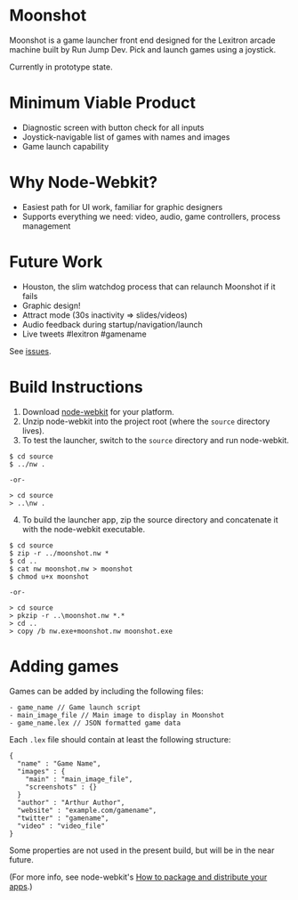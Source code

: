 Moonshot
========

Moonshot is a game launcher front end designed for the Lexitron arcade machine
built by Run Jump Dev. Pick and launch games using a joystick.

Currently in prototype state.

Minimum Viable Product
======================
- Diagnostic screen with button check for all inputs
- Joystick-navigable list of games with names and images
- Game launch capability

Why Node-Webkit?
================
- Easiest path for UI work, familiar for graphic designers
- Supports everything we need: video, audio, game controllers, process management

Future Work
===========
- Houston, the slim watchdog process that can relaunch Moonshot if it fails
- Graphic design!
- Attract mode (30s inactivity => slides/videos)
- Audio feedback during startup/navigation/launch
- Live tweets #lexitron #gamename

See [issues](http://github.com/mildmojo/moonshot/issues).

Build Instructions
==================

1. Download [node-webkit](https://github.com/rogerwang/node-webkit) for your
   platform.
2. Unzip node-webkit into the project root (where the `source` directory lives).
3. To test the launcher, switch to the `source` directory and run node-webkit.

```
$ cd source
$ ../nw .

-or-

> cd source
> ..\nw .
```

4. To build the launcher app, zip the source directory and concatenate it with
   the node-webkit executable.

```
$ cd source
$ zip -r ../moonshot.nw *
$ cd ..
$ cat nw moonshot.nw > moonshot
$ chmod u+x moonshot

-or-

> cd source
> pkzip -r ..\moonshot.nw *.*
> cd ..
> copy /b nw.exe+moonshot.nw moonshot.exe
```

Adding games
============
Games can be added by including the following files:
```
- game_name // Game launch script
- main_image_file // Main image to display in Moonshot
- game_name.lex // JSON formatted game data
```
Each `.lex` file should contain at least the following structure:
```
{
  "name" : "Game Name",
  "images" : {
    "main" : "main_image_file",
    "screenshots" : {}
  }
  "author" : "Arthur Author",
  "website" : "example.com/gamename",
  "twitter" : "gamename",
  "video" : "video_file"
}
```

Some properties are not used in the present build, but will be in the near future.

(For more info, see node-webkit's [How to package and distribute your apps](https://github.com/rogerwang/node-webkit/wiki/How-to-package-and-distribute-your-apps).)
